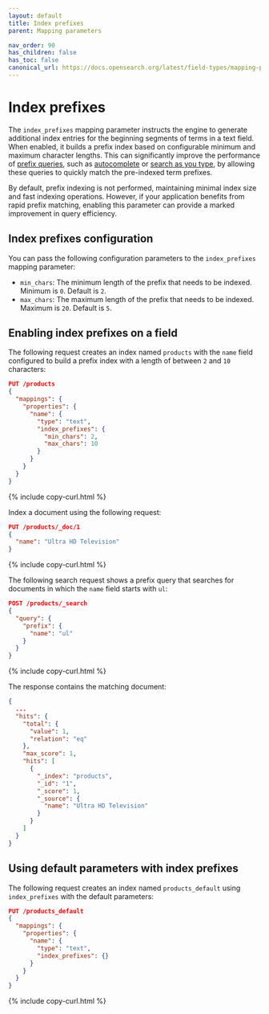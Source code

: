```yaml
---
layout: default
title: Index prefixes
parent: Mapping parameters

nav_order: 90
has_children: false
has_toc: false
canonical_url: https://docs.opensearch.org/latest/field-types/mapping-parameters/index-prefixes/
---
```


# Index prefixes

The `index_prefixes` mapping parameter instructs the engine to generate additional index entries for the beginning segments of terms in a text field. When enabled, it builds a prefix index based on configurable minimum and maximum character lengths. This can significantly improve the performance of [prefix queries]({{site.url}}{{site.baseurl}}/query-dsl/term/prefix/), such as [autocomplete]({{site.url}}{{site.baseurl}}/opensearch/search/autocomplete/) or [search as you type]({{site.url}}{{site.baseurl}}/opensearch/search/autocomplete/#search-as-you-type), by allowing these queries to quickly match the pre-indexed term prefixes.

By default, prefix indexing is not performed, maintaining minimal index size and fast indexing operations. However, if your application benefits from rapid prefix matching, enabling this parameter can provide a marked improvement in query efficiency.

## Index prefixes configuration

You can pass the following configuration parameters to the `index_prefixes` mapping parameter:

- `min_chars`: The minimum length of the prefix that needs to be indexed. Minimum is `0`. Default is `2`.
- `max_chars`: The maximum length of the prefix that needs to be indexed. Maximum is `20`. Default is `5`.

## Enabling index prefixes on a field

The following request creates an index named `products` with the `name` field configured to build a prefix index with a length of between `2` and `10` characters:

```json
PUT /products
{
  "mappings": {
    "properties": {
      "name": {
        "type": "text",
        "index_prefixes": {
          "min_chars": 2,
          "max_chars": 10
        }
      }
    }
  }
}
```
{% include copy-curl.html %}

Index a document using the following request:

```json
PUT /products/_doc/1
{
  "name": "Ultra HD Television"
}
```
{% include copy-curl.html %}

The following search request shows a prefix query that searches for documents in which the `name` field starts with `ul`:

```json
POST /products/_search
{
  "query": {
    "prefix": {
      "name": "ul"
    }
  }
}
```
{% include copy-curl.html %}

The response contains the matching document:

```json
{
  ...
  "hits": {
    "total": {
      "value": 1,
      "relation": "eq"
    },
    "max_score": 1,
    "hits": [
      {
        "_index": "products",
        "_id": "1",
        "_score": 1,
        "_source": {
          "name": "Ultra HD Television"
        }
      }
    ]
  }
}
```

## Using default parameters with index prefixes

The following request creates an index named `products_default` using `index_prefixes` with the default parameters:

```json
PUT /products_default
{
  "mappings": {
    "properties": {
      "name": {
        "type": "text",
        "index_prefixes": {}
      }
    }
  }
}
```
{% include copy-curl.html %}

